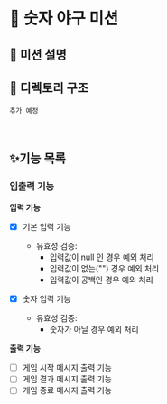 # 🥎 숫자 야구 미션

## 📌 미션 설명


## 📂 디렉토리 구조
```
추가 예정
```

<br/>

## ✨기능 목록

### 입출력 기능

**입력 기능**

- [X] 기본 입력 기능
  - 유효성 검증:
    - 입력값이 null 인 경우 예외 처리
    - 입력값이 없는("") 경우 예외 처리
    - 입력값이 공백인 경우 예외 처리

- [X] 숫자 입력 기능
  - 유효성 검증:
    - 숫자가 아닐 경우 예외 처리

**출력 기능**

- [ ] 게임 시작 메시지 출력 기능
- [ ] 게임 결과 메시지 출력 기능
- [ ] 게임 종료 메시지 출력 기능
